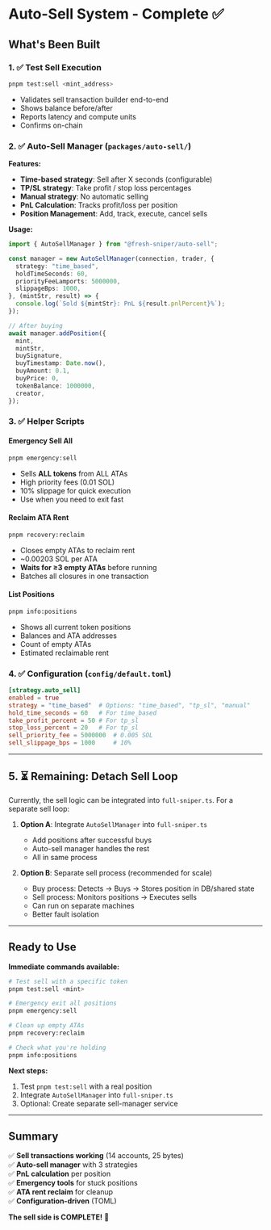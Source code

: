 # Auto-Sell System - Complete ✅

## What's Been Built

### 1. ✅ Test Sell Execution
```bash
pnpm test:sell <mint_address>
```
- Validates sell transaction builder end-to-end
- Shows balance before/after
- Reports latency and compute units
- Confirms on-chain

### 2. ✅ Auto-Sell Manager (`packages/auto-sell/`)
**Features:**
- **Time-based strategy**: Sell after X seconds (configurable)
- **TP/SL strategy**: Take profit / stop loss percentages
- **Manual strategy**: No automatic selling
- **PnL Calculation**: Tracks profit/loss per position
- **Position Management**: Add, track, execute, cancel sells

**Usage:**
```typescript
import { AutoSellManager } from "@fresh-sniper/auto-sell";

const manager = new AutoSellManager(connection, trader, {
  strategy: "time_based",
  holdTimeSeconds: 60,
  priorityFeeLamports: 5000000,
  slippageBps: 1000,
}, (mintStr, result) => {
  console.log(`Sold ${mintStr}: PnL ${result.pnlPercent}%`);
});

// After buying
await manager.addPosition({
  mint,
  mintStr,
  buySignature,
  buyTimestamp: Date.now(),
  buyAmount: 0.1,
  buyPrice: 0,
  tokenBalance: 1000000,
  creator,
});
```

### 3. ✅ Helper Scripts

#### Emergency Sell All
```bash
pnpm emergency:sell
```
- Sells **ALL tokens** from ALL ATAs
- High priority fees (0.01 SOL)
- 10% slippage for quick execution
- Use when you need to exit fast

#### Reclaim ATA Rent
```bash
pnpm recovery:reclaim
```
- Closes empty ATAs to reclaim rent
- ~0.00203 SOL per ATA
- **Waits for ≥3 empty ATAs** before running
- Batches all closures in one transaction

#### List Positions
```bash
pnpm info:positions
```
- Shows all current token positions
- Balances and ATA addresses
- Count of empty ATAs
- Estimated reclaimable rent

### 4. ✅ Configuration (`config/default.toml`)

```toml
[strategy.auto_sell]
enabled = true
strategy = "time_based"  # Options: "time_based", "tp_sl", "manual"
hold_time_seconds = 60   # For time_based
take_profit_percent = 50 # For tp_sl
stop_loss_percent = 20   # For tp_sl
sell_priority_fee = 5000000  # 0.005 SOL
sell_slippage_bps = 1000     # 10%
```

---

## 5. ⏳ Remaining: Detach Sell Loop

Currently, the sell logic can be integrated into `full-sniper.ts`. For a separate sell loop:

1. **Option A**: Integrate `AutoSellManager` into `full-sniper.ts`
   - Add positions after successful buys
   - Auto-sell manager handles the rest
   - All in same process

2. **Option B**: Separate sell process (recommended for scale)
   - Buy process: Detects → Buys → Stores position in DB/shared state
   - Sell process: Monitors positions → Executes sells
   - Can run on separate machines
   - Better fault isolation

---

## Ready to Use

**Immediate commands available:**
```bash
# Test sell with a specific token
pnpm test:sell <mint>

# Emergency exit all positions
pnpm emergency:sell

# Clean up empty ATAs
pnpm recovery:reclaim

# Check what you're holding
pnpm info:positions
```

**Next steps:**
1. Test `pnpm test:sell` with a real position
2. Integrate `AutoSellManager` into `full-sniper.ts`
3. Optional: Create separate sell-manager service

---

## Summary

✅ **Sell transactions working** (14 accounts, 25 bytes)  
✅ **Auto-sell manager** with 3 strategies  
✅ **PnL calculation** per position  
✅ **Emergency tools** for stuck positions  
✅ **ATA rent reclaim** for cleanup  
✅ **Configuration-driven** (TOML)  

**The sell side is COMPLETE!** 🎯

